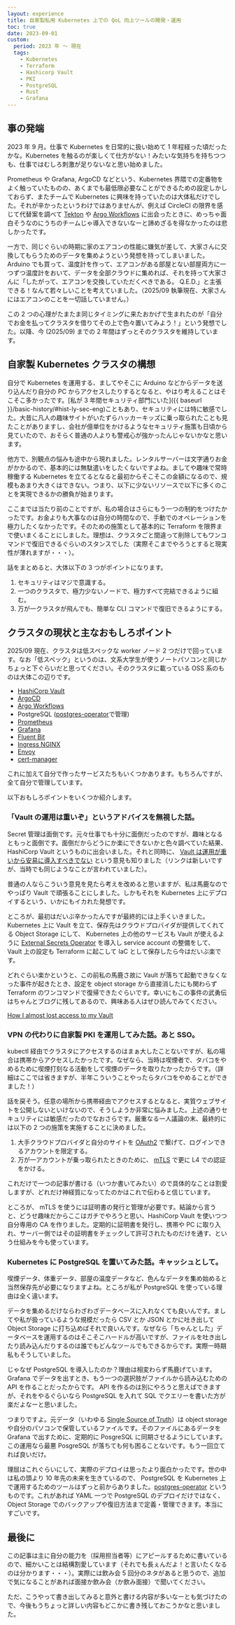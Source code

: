 ```yaml
---
layout: experience
title: 自家製私用 Kubernetes 上での QoL 向上ツールの開発・運用
toc: true
date: 2023-09-01
custom:
  period: 2023 年 〜 現在
  tags:
    - Kubernetes
    - Terraform
    - Hashicorp Vault
    - PKI
    - PostgreSQL
    - Rust
    - Grafana
---
```


## 事の発端

2023 年 9 月。仕事で Kubernetes を日常的に扱い始めて 1 年程経った頃だったかな。Kubernetes を触るのが楽しくて仕方がない！みたいな気持ちを持ちつつも、仕事ではむしろ刺激が足りないなと思い始めました。

Prometheus や Grafana, ArgoCD などという、Kubernetes 界隈での定番物をよく触っていたものの、あくまでも最低限必要なことができるための設定しかしておらず、またチームで Kubernetes に興味を持っていたのは大体私だけでした。それが辛かったというわけではありませんが、例えば CircleCI の限界を感じて代替案を調べて [Tekton](https://tekton.dev/) や [Argo Workflows](https://argoproj.github.io/workflows/) に出会ったときに、めっちゃ面白そうなのにうちのチームじゃ導入できないなーと諦めざるを得なかったのは悲しかったです。

一方で、同じぐらいの時期に家のエアコンの性能に嫌気が差して、大家さんに交換してもらうためのデータを集めようという発想を持ってしまいました。 Arduino でも買って、温度計を作って、エアコンがある部屋とない部屋両方に一つずつ温度計をおいて、データを全部クラウドに集めれば、それを持って大家さんに「したがって、エアコンを交換していただくべきである。 Q.E.D.」と主張できる！なんて若々しいことを考えていました。（2025/09 執筆現在、大家さんにはエアコンのことを一切話していません。）

この 2 つの心理がたまたま同じタイミングに来たおかげで生まれたのが「自分でお金を払ってクラスタを借りてその上で色々置いてみよう！」という発想でした。以降、今 (2025/09) までの 2 年間はずっとそのクラスタを維持しています。

## 自家製 Kubernetes クラスタの構想

自分で Kubernetes を運用する、ましてやそこに Arduino などからデータを送り込んだり自分の PC からアクセスしたりするとなると、やはり考えることはそこそこ多かったです。[私が 3 年間セキュリティ部門にいた]({{ baseurl }}/basic-history/#hist-ly-sec-eng)こともあり、セキュリティには特に敏感でした。大昔に凡人の趣味サイトがいたずらハッカーキッズに乗っ取られたことも見たことがありますし、会社が億単位をかけるようなセキュリティ施策も日頃から見ていたので、おそらく普通の人よりも警戒心が強かったんじゃないかなと思います。

他方で、別観点の悩みも途中から現れました。レンタルサーバーは文字通りお金がかかるので、基本的には無駄遣いをしたくないですよね。ましてや趣味で常時稼働する Kubernetes を立てるとなると最初からそこそこの金額になるので、規模もあまり大きくはできない。つまり、以下に少ないリソースで以下に多くのことを実現できるかの勝負が始まります。

ここまでは当たり前のことですが、私の場合はさらにもう一つの制約をつけたかったです。お金よりも大事なのは自分の時間なので、手動でのオペレーションを極力したくなかったです。そのための施策として基本的に Terraform を限界まで使いまくることにしました。理想は、クラスタごと間違って削除してもワンコマンドで復旧できるぐらいのスタンスでした（実際そこまでやろうとすると現実性が薄れますが・・・）。

話をまとめると、大体以下の 3 つがポイントになります。

1. セキュリティはマジで意識する。
2. 一つのクラスタで、極力少ないノードで、極力すべて完結できるように組む。
3. 万が一クラスタが飛んでも、簡単な CLI コマンドで復旧できるようにする。

## クラスタの現状と主なおもしろポイント

2025/09 現在、クラスタは低スペックな worker ノード 2 つだけで回っています。なお「低スペック」というのは、文系大学生が使うノートパソコンと同じかちょっと下ぐらいだと思ってください。そのクラスタに載っている OSS 系のものは大体この辺りです。

- [HashiCorp Vault](https://www.hashicorp.com/en/products/vault)
- [ArgoCD](https://argo-cd.readthedocs.io/en/stable/)
- [Argo Workflows](https://argoproj.github.io/workflows/)
- PostgreSQL ([postgres-operator](https://github.com/zalando/postgres-operator)で管理)
- [Prometheus](https://prometheus.io/)
- [Grafana](https://grafana.com/)
- [Fluent Bit](https://fluentbit.io/)
- [Ingress NGINX](https://github.com/kubernetes/ingress-nginx)
- [Envoy](https://www.envoyproxy.io/)
- [cert-manager](https://cert-manager.io/)

これに加えて自分で作ったサービスたちもいくつかあります。もちろんですが、全て自分で管理しています。

以下おもしろポイントをいくつか紹介します。

### 「Vault の運用は重いぞ」というアドバイスを無視した話。

Secret 管理は面倒です。元々仕事でも十分に面倒だったのですが、趣味となるともっと面倒です。面倒だからどうにか楽にできないかと色々調べていた結果、 HashiCorp Vault というものに出会いました。それと同時に、 [Vault は運用が重いから安易に導入すべきでない](https://www.reddit.com/r/devops/comments/1mqtq7p/hashicorp_vault_is_it_worth_it/) という意見も知りました（リンクは新しいですが、当時でも同じようなことが言われていました）。

普通の人ならこういう意見を見たら考えを改めると思いますが、私は馬鹿なのでやっぱり Vault で頑張ることにしました。しかもそれを Kubernetes 上にデプロイするという、いかにもイカれた発想です。

ところが、最初はだいぶ辛かったんですが最終的には上手くいきました。 Kubernetes 上に Vault を立て、保存先はクラウドプロバイダが提供してくれてる Object Storage にして、 Kubernetes 上の他のサービスも Vault が使えるように [External Secrets Operator](https://external-secrets.io/latest/) を導入し service account の整備をして、 Vault 上の設定も Terraform に起こして IaC として保存したら今はだいぶ楽です。

どれぐらい楽かというと、この前私の馬鹿さ故に Vault が落ちて起動できなくなった事件が起きたとき、設定を object storage から直接消したにも関わらず Terraform のワンコマンドで復帰できたぐらいです。幸いにもこの事件の武勇伝はちゃんとブログに残してあるので、興味ある人はぜひ読んでみてください。

[How I almost lost access to my Vault](https://stealthmate.github.io/blog/2025/04/20/how-i-almost-lost-access-to-my-vault.html)

### VPN の代わりに自家製 PKI を運用してみた話。あと SSO。

kubectl 経由でクラスタにアクセスするのはまぁ大したことないですが、私の場合は携帯からアクセスしたかったです。なぜなら、当時は喫煙者で、タバコをやめるために喫煙打刻なる活動をして喫煙のデータを取りたかったからです。（詳細はここでは省きますが、半年こういうことやったらタバコをやめることができました！）

話を戻そう。任意の場所から携帯経由でアクセスするとなると、実質ウェブサイトを公開しないといけないので、そうしようか非常に悩みました。上述の通りセキュリティには敏感だったのでなおさらです。厳重なる一人議論の末、最終的には以下の 2 つの施策を実施することに決めました。

1. 大手クラウドプロバイダと自分のサイトを [OAuth2](https://auth0.com/resources/ebooks/oauth-openid-connect-professional-guide) で繋げて、ログインできるアカウントを限定する。
2. 万が一アカウントが乗っ取られたときのために、 [mTLS](https://en.wikipedia.org/wiki/Mutual_authentication) で更に L4 での認証をかける。

これだけで一つの記事が書ける（いつか書いてみたい）ので具体的なことは割愛しますが、どれだけ神経質になってたのかはこれで伝わると信じています。

ところが、 mTLS を使うには証明書の発行と管理が必要です。結論から言うと、どうせ趣味だからここはガチでやろうと思い、HashiCorp Vault を使いつつ自分専用の CA を作りました。定期的に証明書を発行し、携帯や PC に取り入れ、サーバー側ではその証明書をチェックして許可されたものだけを通す、という仕組みを今も使っています。

### Kubernetes に PostgreSQL を置いてみた話。キャッシュとして。

喫煙データ、体重データ、部屋の温度データなど、色んなデータを集め始めると当然保存先が必要になりますよね。ところが私が PostgreSQL を使っている理由は全く違います。

データを集めるだけならわざわざデータベースに入れなくても良いんです。ましてや私が扱っているような規模だったら CSV とか JSON とかに吐き出して Object Storage に打ち込めばそれで良いんです。なぜなら「ちゃんとした」データベースを運用するのはそこそこハードルが高いですが、ファイルを吐き出したり読み込んだりするのは誰でもどんなツールでもできるからです。実際一時期私もそうしていました。

じゃなぜ PostgreSQL を導入したのか？理由は相変わらず馬鹿げています。Grafana でデータを出すとき、もう一つの選択肢がファイルから読み込むための API を作ることだったからです。 API を作るのは別にやろうと思えばできますが、それをやるぐらいなら PostgreSQL を入れて SQL でクエリーを書いた方が楽だよなーと思いました。

つまりですよ。元データ（いわゆる [Single Source of Truth](https://en.wikipedia.org/wiki/Single_source_of_truth)）は object storage や自分のパソコンで保管しているファイルです。そのファイルにあるデータを Grafana で出すために、定期的に PosgreSQL に同期させるようにしています。この運用なら最悪 PosgreSQL が落ちても何も困ることないです。もう一回立てれば良いだけ。

理屈はこれぐらいにして、実際のデプロイは思ったより面白かったです。世の中は私の頭より 10 年先の未来を生きているので、 PostgreSQL を Kubernetes 上で運用するためのツールはずっと前からありました。[postgres-operator](https://github.com/zalando/postgres-operator) というものです。これがあれば YAML 一つで PostgreSQL のデプロイだけではなく、 Object Storage でのバックアップや復旧方法まで定義・管理できます。本当にすごいです。

## 最後に

この記事は主に自分の能力を（採用担当者等）にアピールするために書いているので、細かいことは結構割愛しています（それでも長ぇんだよ！と言いたくなるのは分かります・・・）。実際には飲み会 5 回分のネタがあると思うので、追加で気になることがあれば面接か飲み会（か飲み面接）で聞いてください。

ただ、こうやって書き出してみると意外と書ける内容が多いなーとも気づけたので、今後もうちょっと詳しい内容もどこかに書き残しておこうかなと思いました。